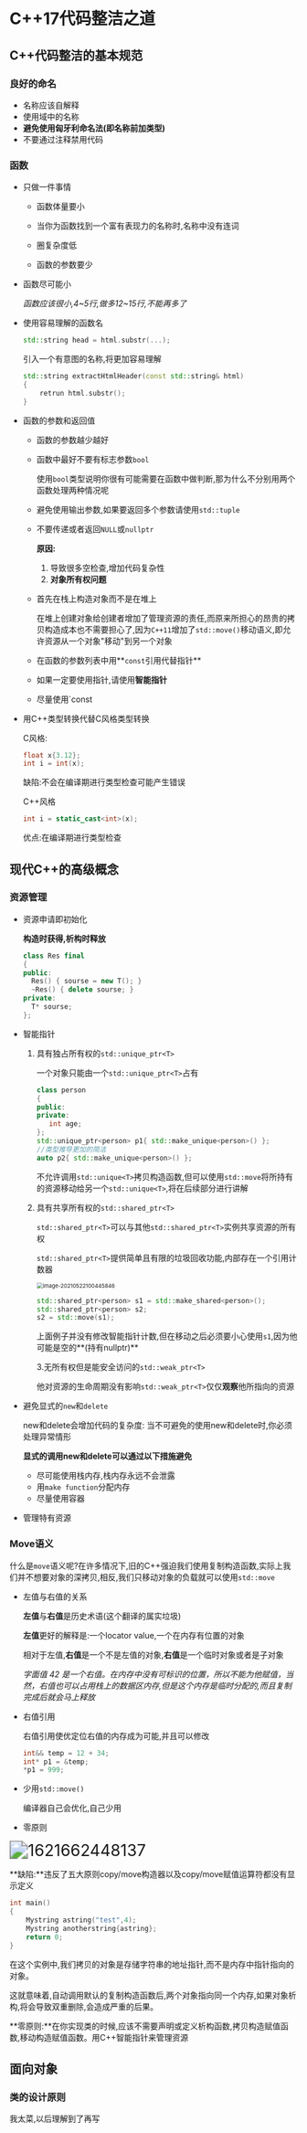 # C++17代码整洁之道

## C++代码整洁的基本规范

###  良好的命名

- 名称应该自解释
- 使用域中的名称
- **避免使用匈牙利命名法(即名称前加类型)**
- 不要通过注释禁用代码

### 函数

- 只做一件事情

  - 函数体量要小
  - 当你为函数找到一个富有表现力的名称时,名称中没有连词

  - 圈复杂度低

  - 函数的参数要少

- 函数尽可能小

  *函数应该很小,4~5行,做多12~15行,不能再多了*

- 使用容易理解的函数名

  ```cpp
  std::string head = html.substr(...);
  ```

  引入一个有意图的名称,将更加容易理解

  ```cpp
  std::string extractHtmlHeader(const std::string& html)
  {
      retrun html.substr();
  }
  ```

- 函数的参数和返回值

  - 函数的参数越少越好

  - 函数中最好不要有标志参数`bool`

    使用`bool`类型说明你很有可能需要在函数中做判断,那为什么不分别用两个函数处理两种情况呢

  - 避免使用输出参数,如果要返回多个参数请使用`std::tuple`

  - 不要传递或者返回`NULL`或`nullptr`

     **原因:**

    1. 导致很多空检查,增加代码复杂性
    2. **对象所有权问题**

  - 首先在栈上构造对象而不是在堆上

    在堆上创建对象给创建者增加了管理资源的责任,而原来所担心的昂贵的拷贝构造成本也不需要担心了,因为`C++11`增加了`std::move()`移动语义,即允许资源从一个对象"移动"到另一个对象

  - 在函数的参数列表中用**`const`引用代替指针** 

  - 如果一定要使用指针,请使用**智能指针**

  - 尽量使用`const

- 用C++类型转换代替C风格类型转换

  C风格:

  ```cpp
  float x{3.12};
  int i = int(x);
  ```

  缺陷:不会在编译期进行类型检查可能产生错误

  C++风格

  ```cpp
  int i = static_cast<int>(x);
  ```

  优点:在编译期进行类型检查

## 现代C++的高级概念

### 资源管理

- 资源申请即初始化

  **构造时获得,析构时释放**

  ```cpp
  class Res final
  {
  public:
  	Res() { sourse = new T(); }
  	~Res() { delete sourse; }
  private:
  	T* sourse;
  };
  ```

- 智能指针

  1. 具有独占所有权的`std::unique_ptr<T>`

     一个对象只能由一个`std::unique_ptr<T>`占有

     ```cpp
     class person
     {
     public:
     private:
     	int age;
     };
     std::unique_ptr<person> p1{ std::make_unique<person>() };
     //类型推导更加的简洁
     auto p2{ std::make_unique<person>() };
     ```

     不允许调用`std::unique<T>`拷贝构造函数,但可以使用`std::move`将所持有的资源移动给另一个`std::unique<T>`,将在后续部分进行讲解

  2. 具有共享所有权的`std::shared_ptr<T>`

     `std::shared_ptr<T>`可以与其他`std::shared_ptr<T>`实例共享资源的所有权

     `std::shared_ptr<T>`提供简单且有限的垃圾回收功能,内部存在一个引用计数器

     <img src="https://lzx-figure-bed.obs.dualstack.cn-north-4.myhuaweicloud.com/Figurebed/image-20210522100445846.png" alt="image-20210522100445846" style="zoom:67%;" />

     ```cpp
     std::shared_ptr<person> s1 = std::make_shared<person>();
     std::shared_ptr<person> s2;
     s2 = std::move(s1);
     ```

     上面例子并没有修改智能指针计数,但在移动之后必须要小心使用`s1`,因为他可能是空的**(持有nullptr)**

     3.无所有权但是能安全访问的`std::weak_ptr<T>`

     ​	他对资源的生命周期没有影响`std::weak_ptr<T>`仅仅**观察**他所指向的资源

- 避免显式的`new`和`delete`

  new和delete会增加代码的复杂度: 当不可避免的使用new和delete时,你必须处理异常情形

  **显式的调用new和delete可以通过以下措施避免**

  - 尽可能使用栈内存,栈内存永远不会泄露
  - 用`make function`分配内存
  - 尽量使用容器

- 管理特有资源

### Move语义

 什么是`move`语义呢?在许多情况下,旧的C++强迫我们使用复制构造函数,实际上我们并不想要对象的深拷贝,相反,我们只移动对象的负载就可以使用`std::move`

- 左值与右值的关系

  **左值**与**右值**是历史术语(这个翻译的属实垃圾)

  **左值**更好的解释是:一个locator value,一个在内存有位置的对象

  相对于左值,**右值**是一个不是左值的对象,**右值**是一个临时对象或者是子对象
  
  *字面值 42 是一个右值。在内存中没有可标识的位置，所以不能为他赋值，当然，右值也可以占用栈上的数据区内存,但是这个内存是临时分配的,而且复制完成后就会马上释放*
  
- 右值引用

  右值引用使优定位右值的内存成为可能,并且可以修改

  ```cpp
  int&& temp = 12 + 34;
  int* p1 = &temp;
  *p1 = 999;
  ```

- 少用`std::move()`

  编译器自己会优化,自己少用

- 零原则

<img src="https://lzx-figure-bed.obs.dualstack.cn-north-4.myhuaweicloud.com/Figurebed/1621662448137.jpg" alt="1621662448137" style="zoom: 200%;" />

**缺陷:**违反了五大原则copy/move构造器以及copy/move赋值运算符都没有显示定义

```cpp
int main()
{
    Mystring astring("test",4);
    Mystring anotherstring{astring};
    return 0;
}
```

在这个实例中,我们拷贝的对象是存储字符串的地址指针,而不是内存中指针指向的对象。

这就意味着,自动调用默认的复制构造函数后,两个对象指向同一个内存,如果对象析构,将会导致双重删除,会造成严重的后果。

**零原则:**在你实现类的时候,应该不需要声明或定义析构函数,拷贝构造赋值函数,移动构造赋值函数。用C++智能指针来管理资源

##  面向对象

###  类的设计原则

我太菜,以后理解到了再写

 





















